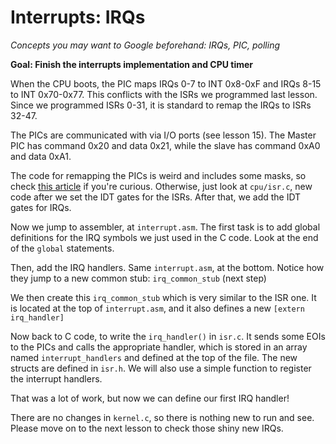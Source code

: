 Interrupts: IRQs
================

*Concepts you may want to Google beforehand: IRQs, PIC, polling*

**Goal: Finish the interrupts implementation and CPU timer**

When the CPU boots, the PIC maps IRQs 0-7 to INT 0x8-0xF
and IRQs 8-15 to INT 0x70-0x77. This conflicts with the ISRs
we programmed last lesson. Since we programmed ISRs 0-31,
it is standard to remap the IRQs to ISRs 32-47.

The PICs are communicated with via I/O ports (see lesson 15).
The Master PIC has command 0x20 and data 0x21, while the slave has
command 0xA0 and data 0xA1.

The code for remapping the PICs is weird and includes
some masks, so check
[this article](http://www.osdev.org/wiki/PIC) if you're curious.
Otherwise, just look at `cpu/isr.c`, new code after we set the IDT
gates for the ISRs. After that, we add the IDT gates for IRQs.

Now we jump to assembler, at `interrupt.asm`. The first task is to
add global definitions for the IRQ symbols we just used in the C code.
Look at the end of the `global` statements.

Then, add the IRQ handlers. Same `interrupt.asm`, at the bottom. Notice
how they jump to a new common stub: `irq_common_stub` (next step)

We then create this `irq_common_stub` which is very similar to the ISR one.
It is located at the top of `interrupt.asm`, and it also defines
a new `[extern irq_handler]`

Now back to C code, to write the `irq_handler()` in `isr.c`. It sends some
EOIs to the PICs and calls the appropriate handler, which is stored in an array
named `interrupt_handlers` and defined at the top of the file. The new structs
are defined in `isr.h`. We will also use a simple function to register
the interrupt handlers.

That was a lot of work, but now we can define our first IRQ handler!

There are no changes in `kernel.c`, so there is nothing new to run and see.
Please move on to the next lesson to check those shiny new IRQs.
